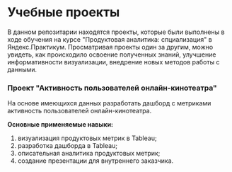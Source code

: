 # Учебные проекты

В данном репозитарии находятся проекты, которые были выполнены в ходе обучения на курсе "Продуктовая аналитика: спциализация" в Яндекс.Практикум.
Просматривая проекты один за другим, можно увидеть, как происходило освоение полученных знаний, улучшение информативности визуализации, внедрение новых методов работы с данными.

### Проект "Активность пользователей онлайн-кинотеатра"

На основе имеющихся данных разработать дашборд с метриками активность пользователей онлайн-кинотеатра.

**Основные применяемые навыки:**

1. визуализация продуктовых метрик в Tableau;
2. разработка дашборда в Tableau;
3. описательная аналитика продуктовых метрик;
4. создание презентации для внутреннего заказчика.

